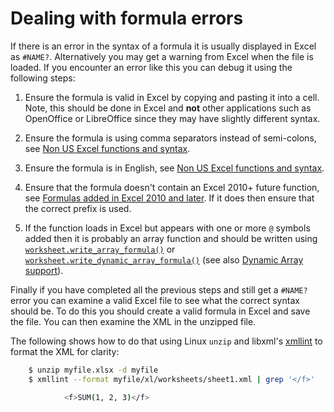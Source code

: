 # Dealing with formula errors

If there is an error in the syntax of a formula it is usually displayed in Excel
as `#NAME?`. Alternatively you may get a warning from Excel when the file is
loaded. If you encounter an error like this you can debug it using the following
steps:

1. Ensure the formula is valid in Excel by copying and pasting it into a cell.
   Note, this should be done in Excel and **not** other applications such as
   OpenOffice or LibreOffice since they may have slightly different syntax.

2. Ensure the formula is using comma separators instead of semi-colons, see [Non
   US Excel functions and syntax](syntax.md).

3. Ensure the formula is in English, see [Non US Excel functions and
   syntax](syntax.md).

4. Ensure that the formula doesn't contain an Excel 2010+ future function, see
   [Formulas added in Excel 2010 and later](future_functions.md). If it does
   then ensure that the correct prefix is used.

5. If the function loads in Excel but appears with one or more `@` symbols added
   then it is probably an array function and should be written using
   [`worksheet.write_array_formula()`] or
   [`worksheet.write_dynamic_array_formula()`] (see also [Dynamic Array
   support](dynamic_arrays.md)).

[`worksheet.write_array_formula()`]: https://docs.rs/rust_xlsxwriter/latest/rust_xlsxwriter/struct.Worksheet.html#method.write_array_formula
[`worksheet.write_dynamic_array_formula()`]: https://docs.rs/rust_xlsxwriter/latest/rust_xlsxwriter/struct.Worksheet.html#method.write_dynamic_array_formula

Finally if you have completed all the previous steps and still get a `#NAME?`
error you can examine a valid Excel file to see what the correct syntax should
be. To do this you should create a valid formula in Excel and save the file. You
can then examine the XML in the unzipped file.

The following shows how to do that using Linux `unzip` and libxml's
[xmllint](http://xmlsoft.org/xmllint.html) to format the XML for clarity:

```bash
    $ unzip myfile.xlsx -d myfile
    $ xmllint --format myfile/xl/worksheets/sheet1.xml | grep '</f>'

            <f>SUM(1, 2, 3)</f>
```